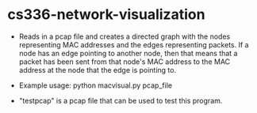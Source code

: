 # cs336-network-visualization 
- Reads in a pcap file and creates a directed graph with the nodes representing MAC addresses and the edges representing packets. If a node has an edge pointing to another node, then that means that a packet has been sent from that node's MAC address to the MAC address at the node that the edge is pointing to.

- Example usage: python macvisual.py pcap_file

- "testpcap" is a pcap file that can be used to test this program.
